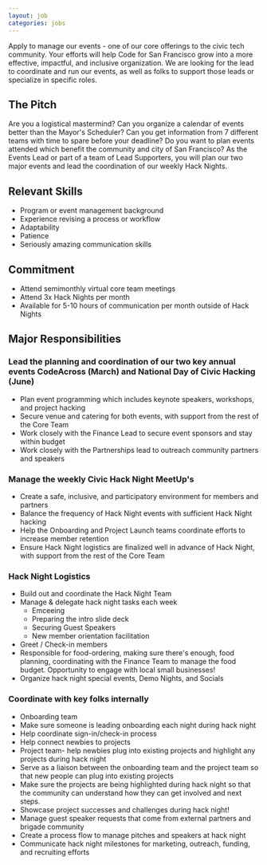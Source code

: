 ```yaml
---
layout: job
categories: jobs
---
```


Apply to manage our events - one of our core offerings to the civic tech
community. Your efforts will help Code for San Francisco grow into a more
effective, impactful, and inclusive organization. We are looking for the lead
to coordinate and run our events, as well as folks to support those leads or
specialize in specific roles.

## The Pitch

Are you a logistical mastermind?  Can you organize a calendar of events better
than the Mayor's Scheduler? Can you get information from 7 different teams with
time to spare before your deadline? Do you want to plan events attended which
benefit the community and city of San Francisco? As the Events Lead or part of
a team of Lead Supporters, you will plan our two major events and lead the
coordination of our weekly Hack Nights.

## Relevant Skills

- Program or event management background
- Experience revising a process or workflow
- Adaptability
- Patience
- Seriously amazing communication skills

## Commitment

- Attend semimonthly virtual core team meetings
- Attend 3x Hack Nights per month
- Available for 5-10 hours of communication per month outside of Hack Nights

## Major Responsibilities

### Lead the planning and coordination of our two key annual events CodeAcross (March) and National Day of Civic Hacking (June)

- Plan event programming which includes keynote speakers, workshops, and project hacking
- Secure venue and catering for both events, with support from the rest of the Core Team
- Work closely with the Finance Lead to secure event sponsors and stay within budget
- Work closely with the Partnerships lead to outreach community partners and speakers

### Manage the weekly Civic Hack Night MeetUp's

- Create a safe, inclusive, and participatory environment for members and partners
- Balance the frequency of Hack Night events with sufficient Hack Night hacking
- Help the Onboarding and Project Launch teams coordinate efforts to increase member retention
- Ensure Hack Night logistics are finalized well in advance of Hack Night, with support from the rest of the Core Team

### Hack Night Logistics

- Build out and coordinate the Hack Night Team
- Manage & delegate hack night tasks each week
	- Emceeing
	- Preparing the intro slide deck
	- Securing Guest Speakers
	- New member orientation facilitation
- Greet / Check-in members
- Responsible for food-ordering, making sure there's enough, food planning,
	coordinating with the Finance Team to manage the food budget. Opportunity to
	engage with local small businesses!
- Organize hack night special events, Demo Nights, and Socials

### Coordinate with key folks internally

- Onboarding team
- Make sure someone is leading onboarding each night during hack night
- Help coordinate sign-in/check-in process
- Help connect newbies to projects
- Project team- help newbies plug into existing projects and highlight any
	projects during hack night
- Serve as a liaison between the onboarding team and the project team so that
	new people can plug into existing projects
- Make sure the projects are being highlighted during hack night so that the
	community can understand how they can get involved and next steps.
- Showcase project successes and challenges during hack night!
- Manage guest speaker requests that come from external partners and brigade
	community
- Create a process flow to manage pitches and speakers at hack night
- Communicate hack night milestones for marketing, outreach, funding, and
	recruiting efforts
